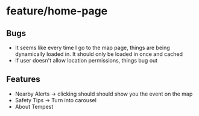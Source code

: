 # feature/home-page

## Bugs

- It seems like every time I go to the map page, things are being dynamically loaded in. It should only be loaded in once and cached
- If user doesn't allow location permissions, things bug out

## Features

- Nearby Alerts -> clicking should should show you the event on the map
- Safety Tips -> Turn into carousel
- About Tempest

